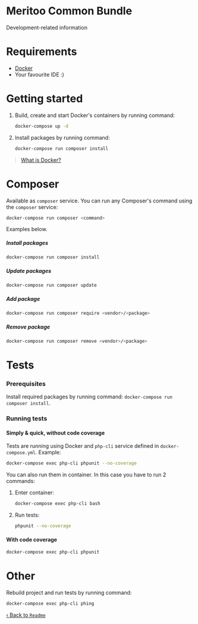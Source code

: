 # Meritoo Common Bundle
Development-related information

# Requirements

* [Docker](https://www.docker.com)
* Your favourite IDE :)

# Getting started

1. Build, create and start Docker's containers by running command:

    ```bash
    docker-compose up -d
    ```

2. Install packages by running command:

    ```bash
    docker-compose run composer install
    ```

> [What is Docker?](https://www.docker.com/what-docker)

# Composer

Available as `composer` service. You can run any Composer's command using the `composer` service:

```bash
docker-compose run composer <command>
```

Examples below.

##### Install packages

```bash
docker-compose run composer install
```

##### Update packages

```bash
docker-compose run composer update
```

##### Add package

```bash
docker-compose run composer require <vendor>/<package>
```

##### Remove package

```bash
docker-compose run composer remove <vendor>/<package>
```

# Tests

### Prerequisites

Install required packages by running command: `docker-compose run composer install`.

### Running tests

#### Simply & quick, without code coverage

Tests are running using Docker and `php-cli` service defined in `docker-compose.yml`. Example:

```bash
docker-compose exec php-cli phpunit --no-coverage
```

You can also run them in container. In this case you have to run 2 commands:
1. Enter container:

    ```bash
	docker-compose exec php-cli bash
    ```

2. Run tests:

    ```bash
    phpunit --no-coverage
    ```

#### With code coverage

```bash
docker-compose exec php-cli phpunit
```

# Other

Rebuild project and run tests by running command:

```bash
docker-compose exec php-cli phing
```

[&lsaquo; Back to `Readme`](../README.md)
